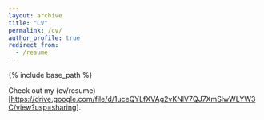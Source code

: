 ```yaml
---
layout: archive
title: "CV"
permalink: /cv/
author_profile: true
redirect_from:
  - /resume
---
```


{% include base_path %}

Check out my (cv/resume)[https://drive.google.com/file/d/1uceQYLfXVAg2vKNlV7QJ7XmSlwWLYW3C/view?usp=sharing].
